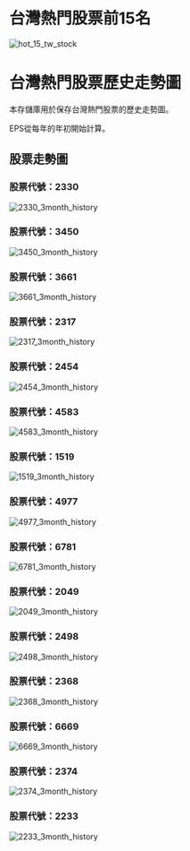 # 台灣熱門股票前15名

![hot_15_tw_stock](https://github.com/weitsunglin/quick_analyze_taiwan_hot_stock/blob/main/top15_stocks_trade_value.png)

# 台灣熱門股票歷史走勢圖

本存儲庫用於保存台灣熱門股票的歷史走勢圖。

EPS從每年的年初開始計算。

## 股票走勢圖

### 股票代號：2330

![2330_3month_history](https://github.com/weitsunglin/quick_analyze_taiwan_hot_stock/blob/main/hot/2330_3month_history.png)

### 股票代號：3450

![3450_3month_history](https://github.com/weitsunglin/quick_analyze_taiwan_hot_stock/blob/main/hot/3450_3month_history.png)

### 股票代號：3661

![3661_3month_history](https://github.com/weitsunglin/quick_analyze_taiwan_hot_stock/blob/main/hot/3661_3month_history.png)

### 股票代號：2317

![2317_3month_history](https://github.com/weitsunglin/quick_analyze_taiwan_hot_stock/blob/main/hot/2317_3month_history.png)

### 股票代號：2454

![2454_3month_history](https://github.com/weitsunglin/quick_analyze_taiwan_hot_stock/blob/main/hot/2454_3month_history.png)

### 股票代號：4583

![4583_3month_history](https://github.com/weitsunglin/quick_analyze_taiwan_hot_stock/blob/main/hot/4583_3month_history.png)

### 股票代號：1519

![1519_3month_history](https://github.com/weitsunglin/quick_analyze_taiwan_hot_stock/blob/main/hot/1519_3month_history.png)

### 股票代號：4977

![4977_3month_history](https://github.com/weitsunglin/quick_analyze_taiwan_hot_stock/blob/main/hot/4977_3month_history.png)

### 股票代號：6781

![6781_3month_history](https://github.com/weitsunglin/quick_analyze_taiwan_hot_stock/blob/main/hot/6781_3month_history.png)

### 股票代號：2049

![2049_3month_history](https://github.com/weitsunglin/quick_analyze_taiwan_hot_stock/blob/main/hot/2049_3month_history.png)

### 股票代號：2498

![2498_3month_history](https://github.com/weitsunglin/quick_analyze_taiwan_hot_stock/blob/main/hot/2498_3month_history.png)

### 股票代號：2368

![2368_3month_history](https://github.com/weitsunglin/quick_analyze_taiwan_hot_stock/blob/main/hot/2368_3month_history.png)

### 股票代號：6669

![6669_3month_history](https://github.com/weitsunglin/quick_analyze_taiwan_hot_stock/blob/main/hot/6669_3month_history.png)

### 股票代號：2374

![2374_3month_history](https://github.com/weitsunglin/quick_analyze_taiwan_hot_stock/blob/main/hot/2374_3month_history.png)

### 股票代號：2233

![2233_3month_history](https://github.com/weitsunglin/quick_analyze_taiwan_hot_stock/blob/main/hot/2233_3month_history.png)

